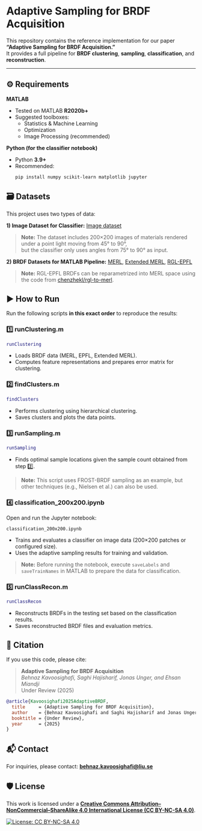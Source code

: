 # Adaptive Sampling for BRDF Acquisition 

This repository contains the reference implementation for our paper **“Adaptive Sampling for BRDF Acquisition.”**  
It provides a full pipeline for **BRDF clustering**, **sampling**, **classification**, and **reconstruction**.

---

## ⚙️ Requirements

**MATLAB**
- Tested on MATLAB **R2020b+**
- Suggested toolboxes:
  - Statistics & Machine Learning
  - Optimization
  - Image Processing (recommended)

**Python (for the classifier notebook)**
- Python **3.9+**
- Recommended:
  ```bash
  pip install numpy scikit-learn matplotlib jupyter
  ```

## 🗃️ Datasets
This project uses two types of data:

**1) Image Dataset for Classifier:** [Image dataset](https://liuonline-my.sharepoint.com/:u:/g/personal/behka57_liu_se/EXr5CAJ6h4ZDlz9JiQzAJfoBDDH_9nRX9iPfRkMUMhphXg?e=8vgfgz)
> **Note:** The dataset includes 200×200 images of materials rendered under a point light moving from 45° to 90°,  
> but the classifier only uses angles from 75° to 90° as input.

**2) BRDF Datasets for MATLAB Pipeline:** [MERL](https://cdfg.csail.mit.edu/wojciech/brdfdatabase), [Extended MERL](https://ana-serrano.github.io/projects/Material-Appearance.html), [RGL-EPFL](https://rgl.epfl.ch/materials)
> **Note:** RGL-EPFL BRDFs can be reparametrized into MERL space using the code from [chenzhekl/rgl-to-merl](https://github.com/chenzhekl/rgl-to-merl).

## ▶️ How to Run

Run the following scripts **in this exact order** to reproduce the results:

### 1️⃣ runClustering.m
```matlab
runClustering
```
- Loads BRDF data (MERL, EPFL, Extended MERL).
- Computes feature representations and prepares error matrix for clustering.

### 2️⃣ findClusters.m
```matlab
findClusters
```
- Performs clustering using hierarchical clustering.
- Saves clusters and plots the data points.

### 3️⃣ runSampling.m
```matlab
runSampling
```
- Finds optimal sample locations given the sample count obtained from step 2️⃣.

> **Note:** This script uses FROST-BRDF sampling as an example, but other techniques (e.g., Nielsen et al.) can also be used.

### 4️⃣ classification_200x200.ipynb
Open and run the Jupyter notebook:
```
classification_200x200.ipynb
```
- Trains and evaluates a classifier on image data (200×200 patches or configured size).
- Uses the adaptive sampling results for training and validation.

> **Note:** Before running the notebook, execute `saveLabels` and `saveTrainNames` in MATLAB to prepare the data for classification.

### 5️⃣ runClassRecon.m
```matlab
runClassRecon
```
- Reconstructs BRDFs in the testing set based on the classification results.
- Saves reconstructed BRDF files and evaluation metrics.

## 📄 Citation
If you use this code, please cite:

> **Adaptive Sampling for BRDF Acquisition**  
> *Behnaz Kavoosighafi, Saghi Hajisharif, Jonas Unger, and Ehsan Miandji*  
> Under Review (2025)

```bibtex
@article{Kavoosighafi2025AdaptiveBRDF,
  title     = {Adaptive Sampling for BRDF Acquisition},
  author    = {Behnaz Kavoosighafi and Saghi Hajisharif and Jonas Unger and Ehsan Miandji},
  booktitle = {Under Review},
  year      = {2025}
}
```
## 📬 Contact

For inquiries, please contact: **behnaz.kavoosighafi@liu.se**

## 🛡️ License

This work is licensed under a [**Creative Commons Attribution–NonCommercial–ShareAlike 4.0 International License (CC BY-NC-SA 4.0)**](https://creativecommons.org/licenses/by-nc-sa/4.0/).

[![License: CC BY-NC-SA 4.0](https://img.shields.io/badge/License-CC%20BY--NC--SA%204.0-blue.svg)](https://creativecommons.org/licenses/by-nc-sa/4.0/)
